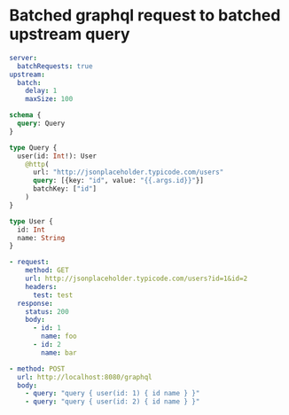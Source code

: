 # Batched graphql request to batched upstream query

```yaml @config
server:
  batchRequests: true
upstream:
  batch:
    delay: 1
    maxSize: 100
```

```graphql @schema
schema {
  query: Query
}

type Query {
  user(id: Int!): User
    @http(
      url: "http://jsonplaceholder.typicode.com/users"
      query: [{key: "id", value: "{{.args.id}}"}]
      batchKey: ["id"]
    )
}

type User {
  id: Int
  name: String
}
```

```yml @mock
- request:
    method: GET
    url: http://jsonplaceholder.typicode.com/users?id=1&id=2
    headers:
      test: test
  response:
    status: 200
    body:
      - id: 1
        name: foo
      - id: 2
        name: bar
```

```yml @test
- method: POST
  url: http://localhost:8080/graphql
  body:
    - query: "query { user(id: 1) { id name } }"
    - query: "query { user(id: 2) { id name } }"
```
